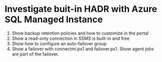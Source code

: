 # Investigate buit-in HADR with Azure SQL Managed Instance

1. Show backup retention policies and how to customize in the portal
2. Show a read-only connection in SSMS is built-in and free
3. Show how to configure an auto-failover group
4. Show a failover with connectmi.ps1 and failover.ps1. Show agent jobs are part of the failover.